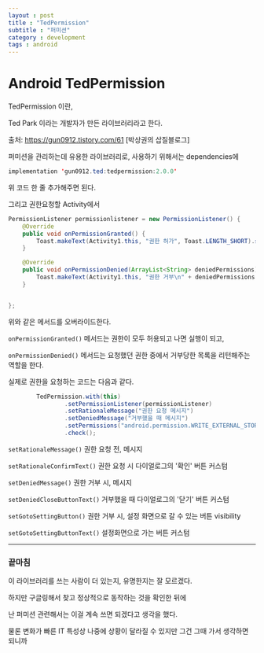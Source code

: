 ```yaml
---
layout : post
title : "TedPermission"
subtitle : "퍼미션"
category : development
tags : android
---
```


# Android TedPermission

TedPermission 이란, 

Ted Park 이라는 개발자가 만든 라이브러리라고 한다.

출처: https://gun0912.tistory.com/61 [박상권의 삽질블로그]



퍼미션을 관리하는데 유용한 라이브러리로,  사용하기 위해서는 dependencies에

```java
implementation 'gun0912.ted:tedpermission:2.0.0'
```

위 코드 한 줄 추가해주면 된다.





그리고 권한요청할 Activity에서

```java
PermissionListener permissionlistener = new PermissionListener() {
    @Override
    public void onPermissionGranted() {
        Toast.makeText(Activity1.this, "권한 허가", Toast.LENGTH_SHORT).show();
    }

    @Override
    public void onPermissionDenied(ArrayList<String> deniedPermissions) {
        Toast.makeText(Activity1.this, "권한 거부\n" + deniedPermissions.toString(), Toast.LENGTH_SHORT).show();
    }


};
```

위와 같은 메서드를 오버라이드한다.



`onPermissionGranted()` 메서드는 권한이 모두 허용되고 나면 실행이 되고,

`onPermissionDenied()` 메서드는 요청했던 권한 중에서 거부당한 목록을 리턴해주는 역할을 한다.





실제로 권한을 요청하는 코드는 다음과 같다.

```java
        TedPermission.with(this)
                .setPermissionListener(permissionListener)
                .setRationaleMessage("권한 요청 메시지")
                .setDeniedMessage("거부했을 때 메시지")
                .setPermissions("android.permission.WRITE_EXTERNAL_STORAGE", "android.permission.READ_EXTERNAL_STORAGE")
                .check();
```



`setRationaleMessage()` 권한 요청 전, 메시지

`setRationaleConfirmText()`  권한 요청 시 다이얼로그의 '확인' 버튼 커스텀

`setDeniedMessage()` 권한 거부 시, 메시지

`setDeniedCloseButtonText()` 거부했을 때 다이얼로그의 '닫기' 버튼 커스텀

`setGotoSettingButton()` 권한 거부 시, 설정 화면으로 갈 수 있는 버튼 visibility

`setGotoSettingButtonText()` 설정화면으로 가는 버튼 커스텀





---

### 끝마침

이 라이브러리를 쓰는 사람이 더 있는지, 유명한지는 잘 모르겠다.

하지만 구글링해서 찾고 정상적으로 동작하는 것을 확인한 뒤에

난 퍼미션 관련해서는 이걸 계속 쓰면 되겠다고 생각을 했다.



물론 변화가 빠른 IT 특성상 나중에 상황이 달라질 수 있지만 그건 그때 가서 생각하면 되니까